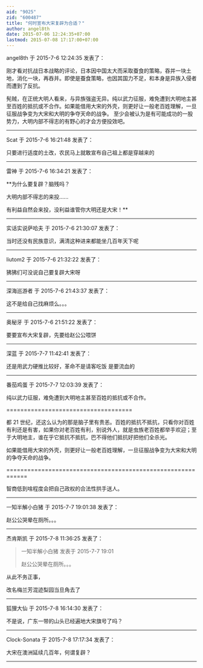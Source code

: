 ```yaml
---
aid: "9025"
zid: "600487"
title: "何时宣布大宋复辟为合适？"
author: angel8th
date: 2015-07-06 12:24:35+07:00
lastmod: 2015-07-08 17:17:00+07:00
---
```


angel8th 于 2015-7-6 12:24:35 发表了：

刚才看对抗战日本战略的评论，日本因中国太大而采取蚕食的策略，吞并一块土地，消化一块，再吞并。即使是蚕食策略，也因其国力不足，和本身是异族入侵者而遭到了反抗。

髡贼，在正统大明人看来，与异族强盗无异。纯以武力征服，难免遭到大明地主甚至百姓的抵抗或不合作。如果能借用大宋的外壳，则更好让一般老百姓理解，一旦征服战争变为大宋和大明的争夺天命的战争。 至少会被认为是有可能成功的一股势力，大明内部不得志的有野心的才会方便投效吧。

---

Scat 于 2015-7-6 16:21:48 发表了：

只要进行适度的土改，农民马上就敢宣布自己祖上都是穿越来的

---

雷神 于 2015-7-6 16:34:21 发表了：

\*\*为什么要复辟？脑残吗？

大明内部不得志的来投......

有利益自然会来投，没利益谁管你大明还是大宋！\*\*

---

实话实说萨哈夫 于 2015-7-6 21:30:07 发表了：

当时还没有民族意识，满清这种进来都能坐几百年天下呢

---

liutom2 于 2015-7-6 21:32:22 发表了：

狒狒们可没说自己要复辟大宋呀

---

深海巡游者 于 2015-7-6 21:43:37 发表了：

这不是给自己找麻烦么。。。

---

奥秘牙 于 2015-7-6 21:51:22 发表了：

要要宣布大宋复辟，先要给赵公公喂饼

---

深蓝 于 2015-7-7 11:42:41 发表了：

还是用武力硬推比较好，革命不是请客吃饭 是要流血的

---

番茄鸡蛋 于 2015-7-7 12:03:39 发表了：

纯以武力征服，难免遭到大明地主甚至百姓的抵抗或不合作。

====================================

都 21 世纪，还这么认为的那是脑子里有贵恙。百姓的抵抗不抵抗，只看你对百姓有利还是有害，如果你对老百姓有利，别说外人，就是虫族老百姓都举手欢迎；至于大明地主，谁在乎它抵抗不抵抗，巴不得他们抵抗好把他们全杀光。

如果能借用大宋的外壳，则更好让一般老百姓理解，一旦征服战争变为大宋和大明的争夺天命的战争。

============================================================

智商低到啥程度会把自己政权的合法性拱手送人。

---

一知半解小白猪 于 2015-7-7 19:01:38 发表了：

赵公公哭晕在厕所。。。

---

杰肯斯凯 于 2015-7-8 11:36:25 发表了：

> 一知半解小白猪 发表于 2015-7-7 19:01
>
> 赵公公哭晕在厕所。。。

从此不务正事，

改名梅兰芳混迹梨园当旦角去了

---

狐狸大仙 于 2015-7-8 16:14:30 发表了：

不是说，广东一带的山头已经遍地大宋旗号了吗？

---

Clock-Sonata 于 2015-7-8 17:17:34 发表了：

大宋在澳洲延续几百年，何谓复辟？

---
